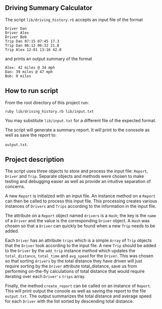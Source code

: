 ## Driving Summary Calculator

The script `lib/driving_history.rb` accepts an input file of the format

```
Driver Dan
Driver Alex
Driver Bob
Trip Dan 07:15 07:45 17.3
Trip Dan 06:12 06:32 21.8
Trip Alex 12:01 13:16 42.0
```

and prints an output summary of the format

```
Alex: 42 miles @ 34 mph
Dan: 39 miles @ 47 mph
Bob: 0 miles
```


## How to run script

From the root directory of this project run:

`ruby lib/driving_history.rb lib/input.txt`

You may substitute `lib/input.txt` for a different file of the expected format.

The script will generate a summary report. It will print to the conosole as well as save the report to:

`output.txt`.


## Project description

The script uses three objects to store and process the input file: `Report`, `Driver` and `Trip`. Separate objects and methods were chosen to make testing and debugging easier as well as provide an intuitive separation of concerns.

A new `Report` is initialzed with an input file. An instance method on a `Report` can then be called to process this input file. This processing creates various instances of `Drivers` and `Trips` according to the information in the input file.

The attribute on a `Report` object named `drivers` is a `Hash`; the key is the `name` of a `Driver` and the value is the corresponding `Driver` object. A `Hash` was chosen so that a `Driver` can quickly be found when a new `Trip` needs to be added.

Each `Driver` has an attribute `trips` which is a simple `Array` of `Trip` objects that the `Driver` took according to the input file. A new `Trip` should be added to the `Driver` by the `add_trip` instance method which updates the `total_distance`, `total_time` and `avg_speed` for the `Driver`. This was chosen so that sorting `drivers` by the total distance they have driven will just require sorting by the `Driver` attribute total_distance, save us from performing on-the-fly calculations of total distance that would require iterating over each `Driver's` `trips` array.

Finally, the method `create_report` can be called on an instance of `Report`. This will print output the console as well as saving the report to the file `output.txt`. The output summarizes the total distance and average speed for each `Driver` with the list sorted by descending total distance.
